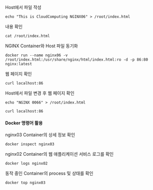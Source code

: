 Host에서 파일 작성
```
echo "This is CloudComputing NGINX06" > /root/index.html
```

내용 확인
```
cat /root/index.html
```

NGINX Container와 Host 파일 동기화
```
docker run --name nginx06 -v /root/index.html:/usr/share/nginx/html/index.html:ro -d -p 86:80 nginx:latest
```

웹 페이지 확인
```
curl localhost:86
```

Host에서 파일 변경 후 웹 페이지 확인
```
echo "NGINX 0066" > /root/index.html

curl localhost:86
```

#### Docker 명령어 활용
nginx03 Container의 상세 정보 확인
```
docker inspect nginx03
```

nginx02 Container의 웹 애플리케이션 서비스 로그를 확인
```
docker logs nginx02
```

동작 중인 Container의 process 및 상태를 확인
```
docker top nginx03
```


